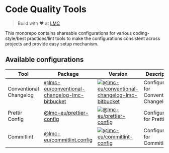 # Code Quality Tools

> Build with ❤️ at [LMC][lmc-home]

This monorepo contains shareable configurations for various coding-style/best practices/lint tools to make the configurations consistent across projects and provide easy setup mechanism.

## Available configurations

| Tool                   | Package                                                                                       | Version                                                                           | Description                              |
| ---------------------- | --------------------------------------------------------------------------------------------- | --------------------------------------------------------------------------------- | ---------------------------------------- |
| Conventional Changelog | [@lmc-eu/conventional-changelog-lmc-bitbucket](packages/conventional-changelog-lmc-bitbucket) | [![@lmc-eu/conventional-changelog-lmc-bitbucket][cc-badge]][cc-npm]               | Configuration for Conventional Changelog |
| Prettir Config | [@lmc-eu/prettier-config](packages/prettier-config) | [![@lmc-eu/prettier-config][pc-badge]][pc-npm]               | Configuration for Prettier |
| Commitlint | [@lmc-eu/commitlint.config](packages/commitlint-config) | [![@lmc-eu/commitlint-config][clc-badge]][clc-npm]               | Configuration for Commitlint |

[lmc-home]: https://www.lmc.eu
[cc-npm]: https://npmjs.org/package/%40lmc-eu/conventional-changelog-lmc-bitbucket
[cc-badge]: https://img.shields.io/npm/v/%40lmc-eu/conventional-changelog-lmc-bitbucket.svg?style=flat-square
[pc-npm]: https://www.npmjs.com/package/@lmc-eu/prettier-config
[pc-badge]: https://img.shields.io/npm/v/%40lmc-eu/prettier-config.svg?style=flat-square
[clc-npm]: https://www.npmjs.com/package/@lmc-eu/commitlint-config
[clc-badge]: https://img.shields.io/npm/v/%40lmc-eu/commitlint-config.svg?style=flat-square
